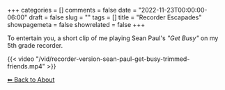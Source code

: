 +++
categories = []
comments = false
date = "2022-11-23T00:00:00-06:00"
draft = false
slug = ""
tags = []
title = "Recorder Escapades"
showpagemeta = false
showrelated = false
+++

To entertain you, a short clip of me playing Sean Paul's _"Get Busy"_ on my 5th grade recorder.

{{< video "/vid/recorder-version-sean-paul-get-busy-trimmed-friends.mp4" >}}

[⬅ Back to About](/about/)
